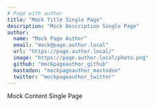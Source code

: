 ```yaml
---
# Page with author
title: "Mock Title Single Page"
description: "Mock Description Single Page"
author:
  name: "Mock Page Author"
  email: "mock@page.author.local"
  url: "https://page.author.local/"
  image: "https://page.author.local/photo.png"
  github: "mockpageauthor_github"
  mastodon: "mockpageauthor_mastodon"
  twitter: "mockpageauthor_twitter"
---
```


Mock Content Single Page
